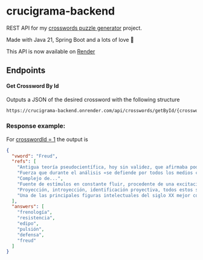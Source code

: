 # crucigrama-backend
REST API for my [crosswords puzzle generator](https://github.com/m0nt4ld0/crucigrama) project. 

Made with Java 21, Spring Boot and a lots of love 🫶

This API is now available on [Render](https://crucigrama-backend.onrender.com/api/crosswords/getById/1)

## Endpoints

#### Get Crossword By Id
Outputs a JSON of the desired crossword with the following structure

```bash
https://crucigrama-backend.onrender.com/api/crosswords/getById/{crosswordId}
```

### Response example:
For [crosswordId = 1](https://crucigrama-backend.onrender.com/api/crosswords/getById/1) the output is
```json
{
  "vword": "Freud",
  "refs": [
    "Antigua teoría pseudocientífica, hoy sin validez, que afirmaba poder determinar rasgos del cáracter y de la personalidad basándose en la forma del cráneo y las facciones.",
    "Fuerza que durante el análisis «se defiende por todos los medios contra la curación y a toda costa quiere aferrarse a la enfermedad y el padecimiento»",
    "Complejo de...",
    "Fuente de estímulos en constante fluir, procedente de una excitación interna (a diferencia del estímulo que es externo) y está ligada a un objeto, el cual es transitorio. Su satisfacción es parcial.",
    "Proyección, introyección, identificación proyectiva, todos estos son mecanismos de...",
    "Una de las principales figuras intelectuales del siglo XX mejor conocido por ser el padre del Psicoanalisis"
  ],
  "answers": [
    "frenología",
    "resistencia",
    "edipo",
    "pulsión",
    "defensa",
    "freud"
  ]
}
```
